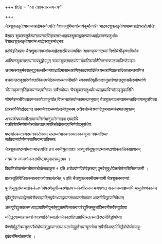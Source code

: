 +++
title = "०४ दशावतारजयन्त्यः"

+++

चैत्रशुक्लतृतीयायामपराह्णेमस्योत्पत्तिः वैशाकपूर्णिमायांसायंकूर्मोत्पत्तिः भाद्रपदशुक्लतृतीयायामपराह्णेवराहोत्पत्तिः

वैशाख शुक्लचतुर्दश्यांसायंनारसिंहावतारःभाद्रपदशुक्लद्वादश्यांमध्याह्नेवामनप्रादुर्भावः वैशाखशुक्लतृतीयायांमध्याह्नेपरशुरामोद्भवः

प्रदोषेइतिबहवः चैत्रशुक्लनवम्यांमध्याह्नेदशरथिरामव्यक्तिः श्रावणकृष्णाष्टम्यां निशीथेश्रीकृष्णाविर्भावः

आश्विनशुक्ल्दशम्यांसायंबुद्धोऽभूत् श्रावणशुक्लषष्ठ्यांसायंकल्किर्जातैतितत्तत्कालव्यापिन्योग्राह्याः

अत्रमत्स्यकूर्मवराहबुद्धकल्कीनामाषाढादिमासान्तराणिएकादश्यादितिथ्यन्तराणिप्रातरादिकालान्तराणिच

वचनान्तरानुसारेणोक्तानिकल्पभेदेनव्यवस्थापनीयानि स्वस्वपरिगृहीतपक्षानुसारेणतत्तदुपासकैरुपोष्याणि

श्रीरामकृष्णनृसिंहजयन्त्यएवनित्याः सर्वैरुपोष्याः चैत्रशुक्लचतुर्थ्यामध्याह्नव्यापिन्यांलड्‌डुकादिभिः

श्रीगणेशमर्चयित्वादमनकारोपणंकुर्यात् विघ्ननाशंसर्वान्कामान्प्राप्नुयात् चैत्रशुक्लपञ्चम्यामनन्तादिनागान्पूजयित्वा

क्षीरसर्पिनैवेद्यंदद्यात् अस्यामेवपञ्चम्यांलक्ष्मीपूजनम् अत्रैवचोच्चेःश्रवादिपूजनात्मकंहयव्रतमुक्तम्

अत्रसर्वत्रपञ्चमीसामान्यनिर्णयानुसारेणग्राह्या एवमग्रेपि यत्रविशेषनिर्णयोनोच्यतेतत्रप्रथमपरिच्छेदोक्तएवनिर्णयोऽनुसंधेयः

षष्ठ्यांस्कन्दस्यदमनकारोपणम् सप्तम्यांभास्करस्यदमनकपूजा नवम्यांदेव्याः सर्वदेवानांपौर्णमास्यामित्यन्यत्रविस्तरः

चैत्रशुक्लाष्टम्यांभवान्याउत्पत्तिः तत्र नवमीयुताग्राह्या अत्रपुनर्वसुयुताष्टम्यामष्टाशोककलिकाप्राशनम्

तत्रमन्त्रः त्वामशोकनराभीष्टमधुमाससमुद्भव ।

पिबामिशोकसंतप्तोमामशोकंसदाकुरु १ इति अत्रैवयोगविशेषेकृत्यम् पुनर्वसुबुधोपेताचैत्रेमासिसिताष्टमी ।

प्रातस्तुतिविधिवत्स्नात्ववाजपेयफलंलभेत् १ इति चैत्रशुक्लनवमीरामनवमी चैत्रशुक्लनवम्यां

पुनर्वसुयुतांमध्याह्नेकर्कलग्नेमेषस्थेसूर्यौच्चस्थेग्रहपञ्चकेशीरामजन्मश्रवणात् अस्यामध्याह्नव्यापिन्यामुपोषणंकार्यम्

पूर्वेद्युरेवमध्याह्नेसत्वेसैवग्राह्यादिनद्वयेमध्याह्नव्याप्तावव्याप्तौवापरा अष्टमीविद्धायानिषेधात्

अतःपूर्वेद्युःसकलमध्याह्नव्यापिनीपुनर्वमुयुतामपित्यक्त्वापरेद्युस्त्रिमुहुर्तापिनवमीसर्वैरप्युपोष्या

यदितुदशम्याहासवशेनपारणादिनेस्मार्तानामेकादशीव्रतप्राप्तिस्तत्स्मातैरष्टमीविद्धोपोष्या

वैष्णवैर्मुहूर्तत्रययुतापरैवोपोष्याशुद्धायानवम्याअलाभेमुहूर्तत्रयन्यूनत्वेवा सर्वैरपिअष्टमीविद्धैवोपोष्येत्याहुः

इदंव्रतंनित्यंकाम्यंच ।
